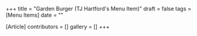 +++
title = "Garden Burger (TJ Hartford's Menu Item)"
draft = false
tags = [Menu Items]
date = ""

[Article]
contributors = []
gallery = []
+++